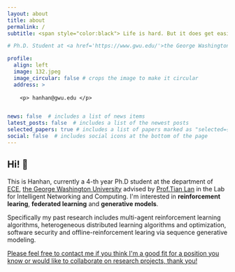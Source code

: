 ```yaml
---
layout: about
title: about
permalink: /
subtitle: <span style="color:black"> Life is hard. But it does get easier everyday if you keep trying.</span> <span style="color:rgba(0, 0, 0, 0.0)"> Did you realize that you are currently living at least one of the dreams that you used to dream?</span>

# Ph.D. Student at <a href='https://www.gwu.edu/'>the George Washington University</a>.  

profile:
  align: left
  image: 132.jpeg
  image_circular: false # crops the image to make it circular
  address: >
  
    <p> hanhan@gwu.edu </p>


news: false  # includes a list of news items
latest_posts: false  # includes a list of the newest posts
selected_papers: true # includes a list of papers marked as "selected={true}"
social: false  # includes social icons at the bottom of the page
---
```


    

## Hi! 👋 

This is Hanhan, currently a 4-th year Ph.D student at the department of [ECE](https://www.ece.seas.gwu.edu/), [the George Washington University](https://www.gwu.edu/) advised by [Prof.Tian Lan](https://www2.seas.gwu.edu/~tlan/) in the Lab for Intelligent Networking and Computing. I'm interested in **reinforcement learing**, **federated learning** and **generative models**. 

Specifically my past research includes multi-agent reinforcement learning algorithms, heterogeneous distributed learning algorithms and optimization, software security and offline-reinforcement learing via sequence generative modeling.

[Please feel free to contact me if you think I'm a good fit for a position you know or would like to collaborate on research projects, thank you!](#)



<!-- ------------------Testing Text-----------------

# <p>800 22nd St NW, Washington, DC 20052</p>

Random Text Testing

dd

Write your biography here. Tell the world about yourself. Link to your favorite [subreddit](http://reddit.com). You can put a picture in, too. The code is already in, just name your picture `prof_pic.jpg` and put it in the `img/` folder.

Put your address / P.O. box / other info right below your picture. You can also disable any of these elements by editing `profile` property of the YAML header of your `_pages/about.md`. Edit `_bibliography/papers.bib` and Jekyll will render your [publications page](/al-folio/publications/) automatically.

Link to your social media connections, too. This theme is set up to use [Font Awesome icons](http://fortawesome.github.io/Font-Awesome/) and [Academicons](https://jpswalsh.github.io/academicons/), like the ones below. Add your Facebook, Twitter, LinkedIn, Google Scholar, or just disable all of them. -->
